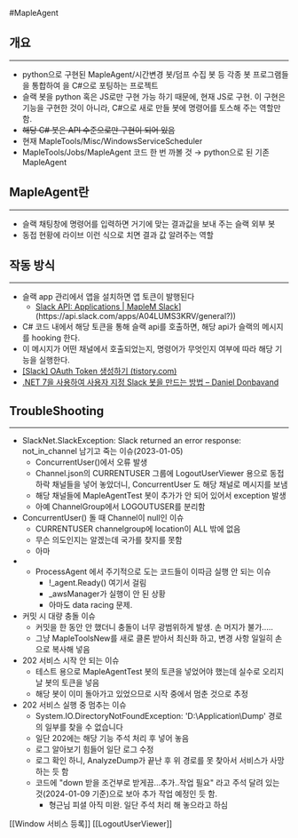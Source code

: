 #MapleAgent

## 개요
---
- python으로 구현된 MapleAgent/시간변경 봇/덤프 수집 봇 등 각종 봇 프로그램들을 통합하여 을 C#으로 포팅하는 프로젝트
- 슬랙 봇을 python 혹은 JS로만 구현 가능 하기 때문에, 현재 JS로 구현. 이 구현은 기능을 구현한 것이 아니라, C#으로 새로 만들 봇에 명령어를 토스해 주는 역할만 함. 
- ~~해당 C# 봇은 API 수준으로만 구현이 되어 있음~~
- 현재 MapleTools/Misc/WindowsServiceScheduler
- MapleTools/Jobs/MapleAgent 코드 한 번 까볼 것 → python으로 된 기존 MapleAgent


## MapleAgent란
---
- 슬랙 채팅창에 명령어를 입력하면 거기에 맞는 결과값을 보내 주는 슬랙 외부 봇
- 동접 현황에 라이브 이런 식으로 치면 결과 값 알려주는 역할


## 작동 방식
---
- 슬랙 app 관리에서 앱을 설치하면 앱 토큰이 발행된다
    - [Slack API: Applications | MapleM Slack]([https://api.slack.com/apps/A04LUMS3KRV/general?)](https://api.slack.com/apps/A04LUMS3KRV/general?))
- C# 코드 내에서 해당 토큰을 통해 슬랙 api를 호출하면, 해당 api가 슬랙의 메시지를 hooking 한다.
- 이 메시지가 어떤 채널에서 호출되었는지, 명령어가 무엇인지 여부에 따라 해당 기능을 실행한다.
- [[Slack] OAuth Token 생성하기 (tistory.com)](https://miaow-miaow.tistory.com/148)
- [.NET 7을 사용하여 사용자 지정 Slack 봇을 만드는 방법 – Daniel Donbavand](https://danieldonbavand.com/2023/05/03/how-to-create-a-custom-slack-bot-with-net-7/)

## TroubleShooting
---
- SlackNet.SlackException: Slack returned an error response: not_in_channel 남기고 죽는 이슈(2023-01-05)
	- ConcurrentUser()에서 오류 발생
	- Channel.json의 CURRENTUSER 그룹에 LogoutUserViewer 용으로 동접 하락 채널들을 넣어 놓았더니, ConcurrentUser 도 해당 채널로 메시지를 보냄
	- 해당 채널들에 MapleAgentTest 봇이 추가가 안 되어 있어서 exception 발생
	- 아예 ChannelGroup에서 LOGOUTUSER를 분리함
- ConcurrentUser() 돌 때 Channel이 null인 이슈
	- CURRENTUSER channelgroup에 location이 ALL 밖에 없음
	- 무슨 의도인지는 알겠는데 국가를 찾지를 못함
	- 아마 
- - ProcessAgent 에서 주기적으로 도는 코드들이 이따금 실행 안 되는 이슈
    - !\_agent.Ready() 여기서 걸림
    - \_awsManager가 실행이 안 된 상황
    - 아마도 data racing 문제. 
- 커밋 시 대량 충돌 이슈
	- 커밋을 한 동안 안 했더니 충돌이 너무 광범위하게 발생. 손 머지가 불가.....
	- 그냥 MapleToolsNew를 새로 클론 받아서 최신화 하고, 변경 사항 일일히 손으로 복사해 넣음
- 202 서비스 시작 안 되는 이슈
	- 테스트 용으로 MapleAgentTest 봇의 토큰을 넣었어야 했는데 실수로 오리지날 봇의 토큰을 넣음
	- 해당 봇이 이미 돌아가고 있었으므로 시작 중에서 멈춘 것으로 추정
- 202 서비스 실행 중 멈추는 이슈
	- System.IO.DirectoryNotFoundException: 'D:\Application\Dump' 경로의 일부를 찾을 수 없습니다
	- 일단 202에는 해당 기능 주석 처리 후 넣어 놓음
	- 로그 알아보기 힘들어 일단 로그 수정
	- 로그 확인 하니, AnalyzeDump가 끝난 후 위 경로를 못 찾아서 서비스가 사망하는 듯 함
	- 코드에  "down 받을 조건부로 받게끔...추가..작업 필요" 라고 주석 달려 있는 것(2024-01-09 기준)으로 보아 추가 작업 예정인 듯 함.
		- 형근님 피셜 아직 미완. 일단 주석 처리 해 놓으라고 하심

[[Window 서비스 등록]]
[[LogoutUserViewer]]
 